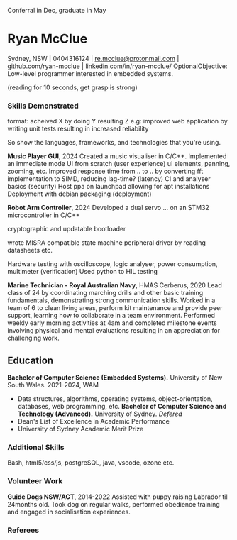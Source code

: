 <!-- SPDX-License-Identifier: zlib-acknowledgement -->

Conferral in Dec, graduate in May

# Ryan McClue
Sydney, NSW | 0404316124 | re.mcclue@protonmail.com | github.com/ryan-mcclue | linkedin.com/in/ryan-mcclue/
OptionalObjective: Low-level programmer interested in embedded systems. 

(reading for 10 seconds, get grasp is strong)
### Skills Demonstrated 
format: acheived X by doing Y resulting Z
e.g: improved web application by writing unit tests resulting in increased reliability

So show the languages, frameworks, and technologies that you're using. 

**Music Player GUI**, 2024 
Created a music visualiser in C/C++.
Implemented an immediate mode UI from scratch (user experience)
ui elements, panning, zooming, etc.
Improved response time from .. to .. by converting fft implementation to SIMD, reducing lag-time?  (latency)
CI and analyser basics (security)
Host ppa on launchpad allowing for apt installations
Deployment with debian packaging (deployment)

**Robot Arm Controller**, 2024
Developed a dual servo ... on an STM32 microcontroller in C/C++

cryptographic and updatable bootloader
 
wrote MISRA compatible state machine peripheral driver by reading datasheets etc.

Hardware testing with oscilloscope, logic analyser, power consumption, multimeter (verification)
Used python to HIL testing

**Marine Technician - Royal Australian Navy**, HMAS Cerberus, 2020
Lead class of 24 by coordinating marching drills and other basic training fundamentals,
demonstrating strong communication skills.
Worked in a team of 6 to clean living areas, perform kit maintenance and provide peer support, 
learning how to collaborate in a team environment.
Performed weekly early morning activities at 4am and completed milestone events
involving physical and mental evaluations resulting in an appreciation for challenging work.

## Education
**Bachelor of Computer Science (Embedded Systems).** University of New South Wales. 2021-2024, WAM
- Data structures, algorithms, operating systems, object-orientation, databases, web programming, etc.
**Bachelor of Computer Science and Technology (Advanced).** University of Sydney. *Defered*
- Dean's List of Excellence in Academic Performance
- University of Sydney Academic Merit Prize

<!-- TODO(Ryan): Mention specific technologies as appropriate to job application -->
### Additional Skills
Bash, html5/css/js, postgreSQL, java, vscode, ozone etc. 

### Volunteer Work
**Guide Dogs NSW/ACT**, 2014-2022
Assisted with puppy raising Labrador till 24months old. 
Took dog on regular walks, performed obedience training and engaged in socialisation experiences.

### Referees
